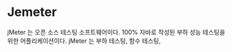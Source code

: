 # Jemeter

jMeter 는 오픈 소스 테스팅 소프트웨어이다. 100% 자바로 작성된 부하 성능 테스팅을 위한 어플리케이션이다. jMeter 는 부하 테스팅, 함수 테스팅, 
<!--stackedit_data:
eyJoaXN0b3J5IjpbOTAzNDM0NzkxLDI2NDg5NTg1LDcyNTE0NT
EzOSwtNzQ0NDk0OTg2XX0=
-->